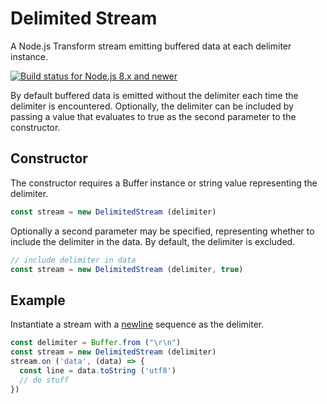 # Delimited Stream

A Node.js Transform stream emitting buffered data at each delimiter instance.

[![Build status for Node.js 8.x and newer](https://github.com/sovpro/delimited-stream/workflows/Node.js%208.x%20and%20newer%20/badge.svg?branch=master)](https://github.com/sovpro/delimited-stream/commits/master)

By default buffered data is emitted without the delimiter each time the delimiter is encountered. Optionally, the delimiter can be included by passing a value that evaluates to true as the second parameter to the constructor.

## Constructor

The constructor requires a Buffer instance or string value representing the delimiter.

```js
const stream = new DelimitedStream (delimiter)
```

Optionally a second parameter may be specified, representing whether to include the delimiter in the data. By default, the delimiter is excluded.

```js
// include delimiter in data
const stream = new DelimitedStream (delimiter, true)
```

## Example

Instantiate a stream with a [newline](https://en.wikipedia.org/wiki/Newline) sequence as the delimiter.


```js
const delimiter = Buffer.from ("\r\n")
const stream = new DelimitedStream (delimiter)
stream.on ('data', (data) => {
  const line = data.toString ('utf8')
  // do stuff
})
```

